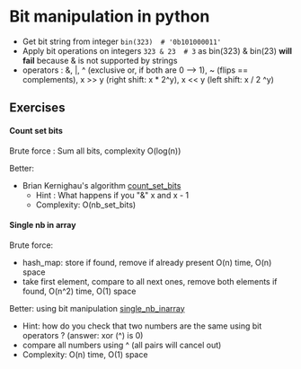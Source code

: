 # Bit manipulation in python

- Get bit string from integer `bin(323)  # '0b101000011'`
- Apply bit operations on integers `323 & 23  # 3` as bin(323) & bin(23) **will fail** because & is not supported by strings
- operators : &, |, ^ (exclusive or, if both are 0 --> 1), ~ (flips == complements), x >> y (right shift: x * 2^y), x << y (left shift: x / 2 ^y)
 
## Exercises

#### Count set bits


Brute force : Sum all bits, complexity O(log(n))

Better: 
- Brian Kernighau's algorithm [count_set_bits](count_set_bits.py)
  - Hint : What happens if you "&" x and x - 1
  - Complexity: O(nb_set_bits)

#### Single nb in array

Brute force:
  - hash_map: store if found, remove if already present O(n) time, O(n) space
  - take first element, compare to all next ones, remove both elements if found, O(n^2) time, O(1) space

Better: using bit manipulation [single_nb_inarray](single_nb_inarray.py)
   - Hint: how do you check that two numbers are the same using bit operators ? (answer: xor (^) is 0) 
   - compare all numbers using ^ (all pairs will cancel out)
   - Complexity: O(n) time, O(1) space
  
